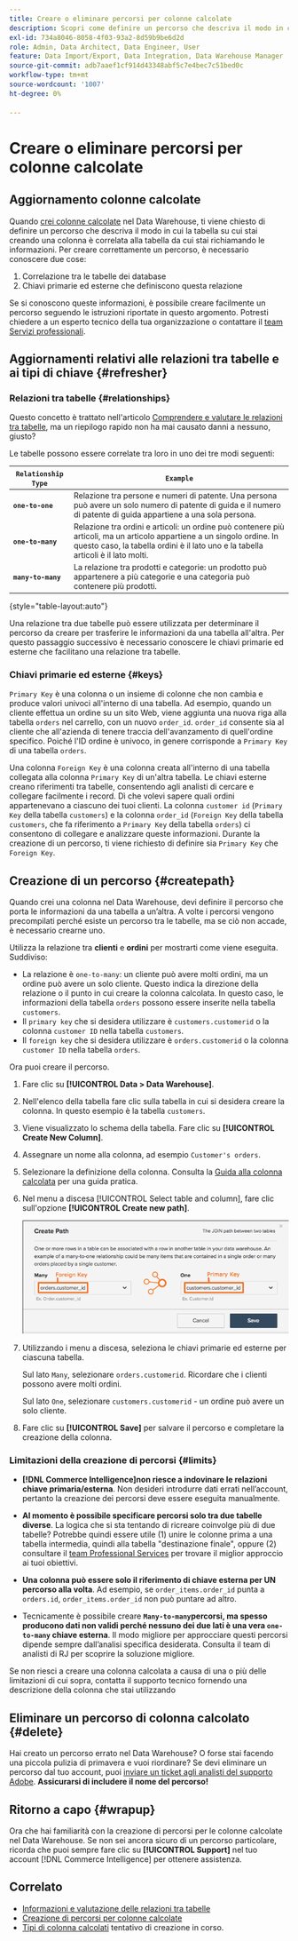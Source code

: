 ```yaml
---
title: Creare o eliminare percorsi per colonne calcolate
description: Scopri come definire un percorso che descriva il modo in cui la tabella su cui stai creando una colonna è correlata alla tabella da cui stai estraendo le informazioni.
exl-id: 734a8046-8058-4f03-93a2-8d59b9be6d2d
role: Admin, Data Architect, Data Engineer, User
feature: Data Import/Export, Data Integration, Data Warehouse Manager
source-git-commit: adb7aaef1cf914d43348abf5c7e4bec7c51bed0c
workflow-type: tm+mt
source-wordcount: '1007'
ht-degree: 0%

---
```


# Creare o eliminare percorsi per colonne calcolate

## Aggiornamento colonne calcolate

Quando [crei colonne calcolate](../data-warehouse-mgr/creating-calculated-columns.md) nel Data Warehouse, ti viene chiesto di definire un percorso che descriva il modo in cui la tabella su cui stai creando una colonna è correlata alla tabella da cui stai richiamando le informazioni. Per creare correttamente un percorso, è necessario conoscere due cose:

1. Correlazione tra le tabelle dei database
1. Chiavi primarie ed esterne che definiscono questa relazione

Se si conoscono queste informazioni, è possibile creare facilmente un percorso seguendo le istruzioni riportate in questo argomento. Potresti chiedere a un esperto tecnico della tua organizzazione o contattare il [team Servizi professionali](https://experienceleague.adobe.com/docs/commerce-knowledge-base/kb/troubleshooting/miscellaneous/mbi-service-policies.html).

## Aggiornamenti relativi alle relazioni tra tabelle e ai tipi di chiave {#refresher}

### Relazioni tra tabelle {#relationships}

Questo concetto è trattato nell&#39;articolo [Comprendere e valutare le relazioni tra tabelle](../../data-analyst/data-warehouse-mgr/table-relationships.md), ma un riepilogo rapido non ha mai causato danni a nessuno, giusto?

Le tabelle possono essere correlate tra loro in uno dei tre modi seguenti:

| **`Relationship Type`** | **`Example`** |
|-----|-----|
| **`one-to-one`** | Relazione tra persone e numeri di patente. Una persona può avere un solo numero di patente di guida e il numero di patente di guida appartiene a una sola persona. |
| **`one-to-many`** | Relazione tra ordini e articoli: un ordine può contenere più articoli, ma un articolo appartiene a un singolo ordine. In questo caso, la tabella ordini è il lato uno e la tabella articoli è il lato molti. |
| **`many-to-many`** | La relazione tra prodotti e categorie: un prodotto può appartenere a più categorie e una categoria può contenere più prodotti. |

{style="table-layout:auto"}

Una relazione tra due tabelle può essere utilizzata per determinare il percorso da creare per trasferire le informazioni da una tabella all&#39;altra. Per questo passaggio successivo è necessario conoscere le chiavi primarie ed esterne che facilitano una relazione tra tabelle.

### Chiavi primarie ed esterne {#keys}

`Primary Key` è una colonna o un insieme di colonne che non cambia e produce valori univoci all&#39;interno di una tabella. Ad esempio, quando un cliente effettua un ordine su un sito Web, viene aggiunta una nuova riga alla tabella `orders` nel carrello, con un nuovo `order_id`. `order_id` consente sia al cliente che all&#39;azienda di tenere traccia dell&#39;avanzamento di quell&#39;ordine specifico. Poiché l&#39;ID ordine è univoco, in genere corrisponde a `Primary Key` di una tabella `orders`.

Una colonna `Foreign Key` è una colonna creata all&#39;interno di una tabella collegata alla colonna `Primary Key` di un&#39;altra tabella. Le chiavi esterne creano riferimenti tra tabelle, consentendo agli analisti di cercare e collegare facilmente i record. Dì che volevi sapere quali ordini appartenevano a ciascuno dei tuoi clienti. La colonna `customer id` (`Primary Key` della tabella `customers`) e la colonna `order_id` (`Foreign Key` della tabella `customers`, che fa riferimento a `Primary Key` della tabella `orders`) ci consentono di collegare e analizzare queste informazioni. Durante la creazione di un percorso, ti viene richiesto di definire sia `Primary Key` che `Foreign Key`.

## Creazione di un percorso {#createpath}

Quando crei una colonna nel Data Warehouse, devi definire il percorso che porta le informazioni da una tabella a un’altra. A volte i percorsi vengono precompilati perché esiste un percorso tra le tabelle, ma se ciò non accade, è necessario crearne uno.

Utilizza la relazione tra **clienti** e **ordini** per mostrarti come viene eseguita. Suddiviso:

* La relazione è `one-to-many`: un cliente può avere molti ordini, ma un ordine può avere un solo cliente. Questo indica la direzione della relazione o il punto in cui creare la colonna calcolata. In questo caso, le informazioni della tabella `orders` possono essere inserite nella tabella `customers`.
* Il `primary key` che si desidera utilizzare è `customers.customerid` o la colonna `customer ID` nella tabella `customers`.
* Il `foreign key` che si desidera utilizzare è `orders.customerid` o la colonna `customer ID` nella tabella `orders`.

Ora puoi creare il percorso.

1. Fare clic su **[!UICONTROL Data > Data Warehouse]**.
1. Nell&#39;elenco della tabella fare clic sulla tabella in cui si desidera creare la colonna. In questo esempio è la tabella `customers`.
1. Viene visualizzato lo schema della tabella. Fare clic su **[!UICONTROL Create New Column]**.
1. Assegnare un nome alla colonna, ad esempio `Customer's orders`.
1. Selezionare la definizione della colonna. Consulta la [Guida alla colonna calcolata](../data-warehouse-mgr/creating-calculated-columns.md) per una guida pratica.
1. Nel menu a discesa [!UICONTROL Select table and column], fare clic sull&#39;opzione **[!UICONTROL Create new path]**.

   ![Creazione di percorsi per colonne calcolate modali](../../assets/Creating_Paths_modal.png)

1. Utilizzando i menu a discesa, seleziona le chiavi primarie ed esterne per ciascuna tabella.

   Sul lato `Many`, selezionare `orders.customerid`. Ricordare che i clienti possono avere molti ordini.

   Sul lato `One`, selezionare `customers.customerid` - un ordine può avere un solo cliente.

1. Fare clic su **[!UICONTROL Save]** per salvare il percorso e completare la creazione della colonna.

### Limitazioni della creazione di percorsi {#limits}

* **[!DNL Commerce Intelligence]non riesce a indovinare le relazioni chiave primaria/esterna**. Non desideri introdurre dati errati nell’account, pertanto la creazione dei percorsi deve essere eseguita manualmente.

* **Al momento è possibile specificare percorsi solo tra due tabelle diverse**. La logica che si sta tentando di ricreare coinvolge più di due tabelle? Potrebbe quindi essere utile (1) unire le colonne prima a una tabella intermedia, quindi alla tabella &quot;destinazione finale&quot;, oppure (2) consultare il [team Professional Services](https://experienceleague.adobe.com/docs/commerce-knowledge-base/kb/troubleshooting/miscellaneous/mbi-service-policies.html) per trovare il miglior approccio ai tuoi obiettivi.

* **Una colonna può essere solo il riferimento di chiave esterna per UN percorso alla volta**. Ad esempio, se `order_items.order_id` punta a `orders.id`, `order_items.order_id` non può puntare ad altro.

* Tecnicamente è possibile creare **`Many-to-many`percorsi, ma spesso producono dati non validi perché nessuno dei due lati è una vera `one-to-many` chiave esterna**. Il modo migliore per approcciare questi percorsi dipende sempre dall’analisi specifica desiderata. Consulta il team di analisti di RJ per scoprire la soluzione migliore.

Se non riesci a creare una colonna calcolata a causa di una o più delle limitazioni di cui sopra, contatta il supporto tecnico fornendo una descrizione della colonna che stai utilizzando

## Eliminare un percorso di colonna calcolato {#delete}

Hai creato un percorso errato nel Data Warehouse? O forse stai facendo una piccola pulizia di primavera e vuoi riordinare? Se devi eliminare un percorso dal tuo account, puoi [inviare un ticket agli analisti del supporto Adobe](../../guide-overview.md#Submitting-a-Support-Ticket). **Assicurarsi di includere il nome del percorso!**

## Ritorno a capo {#wrapup}

Ora che hai familiarità con la creazione di percorsi per le colonne calcolate nel Data Warehouse. Se non sei ancora sicuro di un percorso particolare, ricorda che puoi sempre fare clic su **[!UICONTROL Support]** nel tuo account [!DNL Commerce Intelligence] per ottenere assistenza.

## Correlato

* [Informazioni e valutazione delle relazioni tra tabelle](../data-warehouse-mgr/table-relationships.md)
* [Creazione di percorsi per colonne calcolate](../data-warehouse-mgr/create-paths-calc-columns.md)
* [Tipi di colonna calcolati](../data-warehouse-mgr/calc-column-types.md) tentativo di creazione in corso.
